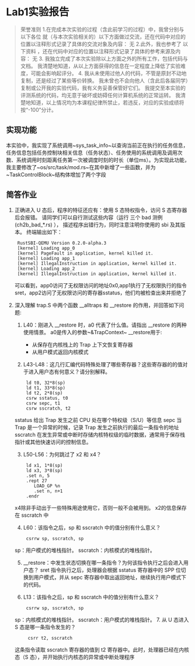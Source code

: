 # Lab1实验报告
>荣誉准则
    1.在完成本次实验的过程（含此前学习的过程）中，我曾分别与 以下各位 就（与本次实验相关的）以下方面做过交流，还在代码中对应的位置以注释形式记录了具体的交流对象及内容：
        无
    2.此外，我也参考了 以下资料 ，还在代码中对应的位置以注释形式记录了具体的参考来源及内容：
        无
        3. 我独立完成了本次实验除以上方面之外的所有工作，包括代码与文档。 我清楚地知道，从以上方面获得的信息在一定程度上降低了实验难度，可能会影响起评分。
        4. 我从未使用过他人的代码，不管是原封不动地复制，还是经过了某些等价转换。 我未曾也不会向他人（含此后各届同学）复制或公开我的实验代码，我有义务妥善保管好它们。 我提交至本实验的评测系统的代码，均无意于破坏或妨碍任何计算机系统的正常运转。 我清楚地知道，以上情况均为本课程纪律所禁止，若违反，对应的实验成绩将按“-100”分计。

## 实现功能
本实验中，我实现了系统调用~sys_task_info~以查询当前正在执行的任务信息，任务信息包括任务控制块相关信息（任务状态）、任务使用的系统调用及调用次数、系统调用时刻距离任务第一次被调度时刻的时长（单位ms）。为实现此功能，我主要修改了~os/src/task/mod.rs~在其中新增了一些函数，并为~TaskControlBlock~结构体增加了两个字段
## 简答作业
1. 正确进入 U 态后，程序的特征还应有：使用 S 态特权指令，访问 S 态寄存器后会报错。 请同学们可以自行测试这些内容（运行 三个 bad 测例 (ch2b_bad_*.rs) ）， 描述程序出错行为，同时注意注明你使用的 sbi 及其版本。
    终端输出如下：

        RustSBI-QEMU Version 0.2.0-alpha.3
        [kernel] Loading app_0
        [kernel] PageFault in application, kernel killed it.
        [kernel] Loading app_1
        [kernel] IllegalInstruction in application, kernel killed it.
        [kernel] Loading app_2
        [kernel] IllegalInstruction in application, kernel killed it.
    可以看到，app0访问了无权限访问的地址0x0,app1执行了无权限执行的指令sret，app2访问了无权限访问的寄存器sstatus，他们均被检查出来并拒绝了

2. 深入理解 trap.S 中两个函数 __alltraps 和 __restore 的作用，并回答如下问题:

    1. L40：刚进入 __restore 时，a0 代表了什么值。请指出 __restore 的两种使用情景。
        a0是传入的参数~&TrapContext~
        __restore用于:
        - 从保存在内核栈上的 Trap 上下文恢复寄存器
        - 从用户模式返回内核模式

    2. L43-L48：这几行汇编代码特殊处理了哪些寄存器？这些寄存器的的值对于进入用户态有何意义？请分别解释。

            ld t0, 32*8(sp)
            ld t1, 33*8(sp)
            ld t2, 2*8(sp)
            csrw sstatus, t0
            csrw sepc, t1
            csrw sscratch, t2
    sstatus 给出 Trap 发生之前 CPU 处在哪个特权级（S/U）等信息
    sepc 当 Trap 是一个异常的时候，记录 Trap 发生之前执行的最后一条指令的地址
	sscratch 在发生异常或中断时存储内核特权级的临时数据，通常用于保存栈指针或其他快速访问的控制信息。

    3. L50-L56：为何跳过了 x2 和 x4？

            ld x1, 1*8(sp)
            ld x3, 3*8(sp)
            .set n, 5
            .rept 27
               LOAD_GP %n
               .set n, n+1
            .endr
    
    x4除非手动出于一些特殊用途使用它，否则一般不会被用到。
    x2的信息保存在 sscratch 中
    
    4. L60：该指令之后，sp 和 sscratch 中的值分别有什么意义？

            csrrw sp, sscratch, sp
    sp：用户模式的堆栈指针。
    sscratch：内核模式的堆栈指针。

    5. __restore：中发生状态切换在哪一条指令？为何该指令执行之后会进入用户态？
    sret 指令执行之后，处理器会根据 sstatus 寄存器中的 SPP 位切换到用户模式，并从 sepc 寄存器中取出返回地址，继续执行用户模式下的代码。

    6. L13：该指令之后，sp 和 sscratch 中的值分别有什么意义？

            csrrw sp, sscratch, sp
    sp：内核模式的堆栈指针。
    sscratch：用户模式的堆栈指针。
    7. 从 U 态进入 S 态是哪一条指令发生的？
        
            csrr t2, sscratch
    这条指令读取 sscratch 寄存器的值到 t2 寄存器中。此时，处理器已经在内核态（S 态），并开始执行内核态的异常或中断处理程序